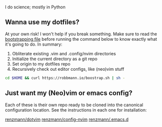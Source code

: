 I do science; mostly in Python

## Wanna use my dotfiles?
At your own risk! I won't help if you break something.
Make sure to read the [bootstrapping
file](https://raw.githubusercontent.com/renzmann/renzmann/main/bootstrap.sh)
before running the command below to know exactly what it's going to do. In
summary:

1. Obliterate existing .vim and .config/nvim directories
1. Initialize the current directory as a git repo
1. Set origin to my dotfiles repo
1. Recursively check out editor configs, like (neo)vim stuff

```sh
cd $HOME && curl https://robbmann.io/boostrap.sh | sh -
```

## Just want my (Neo)vim or emacs config?
Each of these is their own repo ready to be cloned into the canonical configuration location.
See the instructions in each one for installation:

[renzmann/dotvim](https://github.com/renzmann/dotvim)
[renzmann/config-nvim](https://github.com/renzmann/config-nvim)
[renzmann/.emacs.d](https://github.com/renzmann/.emacs.d)
